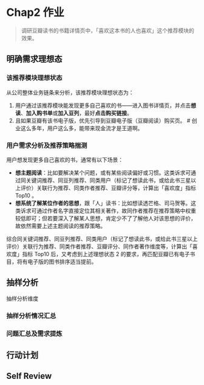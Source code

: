# Chap2 作业

> 调研豆瓣读书的书籍详情页中，「喜欢这本书的人也喜欢」这个推荐模块的效果。

## 明确需求理想态

### 该推荐模块理想状态

从公司整体业务链条来分析，该推荐模块理想状态为：

1. 用户通过该推荐模块能发现更多自己喜欢的书——进入图书详情页，并点击**想读**、**加入购书单**或**加入豆列**，最好**点击购买链接**。
2. 且如果豆瓣有该书电子版，优先引导到豆瓣电子版（豆瓣阅读）购买页。 # 创业这么多年，用户这么多，能带来现金流才是王道啊。

### 用户需求分析及推荐策略揣测

用户想发现更多自己喜欢的书，通常有以下场景：

- **想主题阅读**：比如要解决某个问题，或有某些阅读偏好或习惯。这类诉求可通过同关键词推荐、同豆列推荐、同类用户（标记了想读此书，或给此书三星以上评价）关联行为推荐、同类作者推荐、豆瓣评分等，计算出「喜欢度」指标 Top10 。
- **想系统了解某位作者的思想**，跟「人」读书：比如想读透芒格、司马贺等。这类诉求可通过作者名字直接定位其相关著作，故同作者推荐在推荐策略中权重较低即可；但若要深入了解某人思想，肯定少不了了解他人对该思想的评价，故依然需要上述主题阅读的推荐策略。

综合同关键词推荐、同豆列推荐、同类用户（标记了想读此书，或给此书三星以上评价）关联行为推荐、同类作者推荐、豆瓣评分、同作者著作维度等，计算出「喜欢度」指标 Top10 后，又考虑到上述理想状态 2 的要求，再匹配豆瓣已有电子书目，将有电子版的图书排序适当提前。

## 抽样分析

抽样分析维度



### 抽样分析情况汇总


### 问题汇总及需求提炼


## 行动计划


## Self Review


